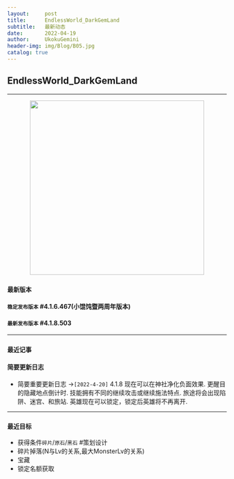 ```yaml
---
layout:     post
title:      EndlessWorld_DarkGemLand
subtitle:   最新动态
date:       2022-04-19
author:     UkokuGemini
header-img: img/Blog/B05.jpg
catalog: true
---
```



## EndlessWorld_DarkGemLand
***
<center><img src="https://github.com/UkokuGemini/UkokuGemini.github.io/blob/MainBranches/img/EndlessWorld_DarkGemLand/ReadMeLogo.png?raw=true" width="400"></center>


### `最新版本`
#### `稳定发布版本` **#4.1.6.467(小馄饨暨两周年版本)**
#### `最新发布版本` **#4.1.8.503**

***

### `最近记事`
#### 简要更新日志
 -  简要重要更新日志 ->`[2022-4-20]`
4.1.8
现在可以在神社净化负面效果.
更醒目的隐藏地点倒计时.
技能拥有不同的继续攻击或继续施法特点.
旅途将会出现陷阱、迷宫、和旅站.
英雄现在可以锁定，锁定后英雄将不再离开.

***

### `最近目标`
- 获得条件`碎片`/`原石`/`黑石` #策划设计 
- 碎片掉落(N与Lv的关系,最大MonsterLv的关系)
- 宝藏
- 锁定名额获取